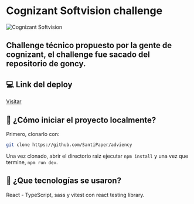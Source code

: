 # Cognizant Softvision challenge

![Cognizant Softvision](./src/assets/logo.png "Cognizant Softvision")

## Challenge técnico propuesto por la gente de cognizant, el challenge fue sacado del repositorio de goncy.

## 💻 Link del deploy

[Visitar](https://cognizant-challenge-santipaper.vercel.app)

## 🤔 ¿Cómo iniciar el proyecto localmente?

Primero, clonarlo con:

```bash
git clone https://github.com/SantiPaper/adviency
```

Una vez clonado, abrir el directorio raiz ejecutar `npm install` y una vez que termine, `npm run dev`.

## 🧱 ¿Que tecnologías se usaron?

React - TypeScript, sass y vitest con react testing library.
